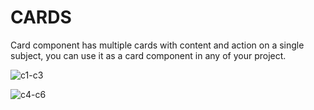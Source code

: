 # CARDS

Card component has multiple cards with content and action on a single subject, you can use it as a card component in any of your project.


![c1-c3](https://user-images.githubusercontent.com/80476561/150655283-2296847d-b31c-463d-beee-8f25aa3c2385.png)


![c4-c6](https://user-images.githubusercontent.com/80476561/150655316-e09fba7e-a9ef-4022-bb74-e989c9022d18.png)
